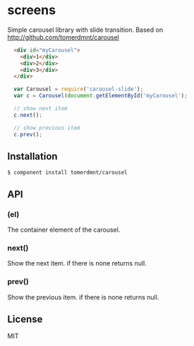 
# screens

  Simple carousel library with slide transition.
  Based on http://github.com/tomerdmnt/carousel

  ```html
    <div id="myCarousel">
      <div>1</div>
      <div>2</div>
      <div>3</div>
    </div>
  ```

  ```js
    var Carousel = require('carousel-slide');
    var c = Carousel(document.getElementById('myCarousel');

    // show next item
    c.next();

    // show previous item
    c.prev();
  ```

## Installation

    $ component install tomerdmnt/carousel

## API

### (el)

The container element of the carousel.

### next()

Show the next item. if there is none returns null.

### prev()

Show the previous item. if there is none returns null.

## License

  MIT

